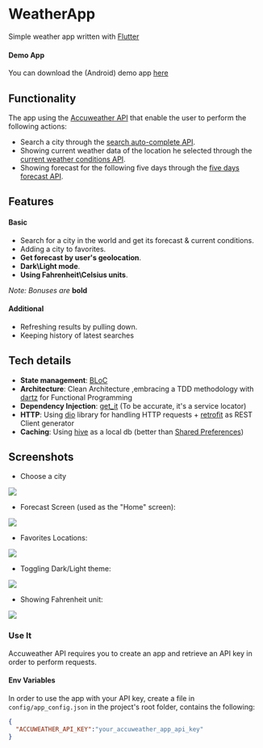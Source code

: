 # WeatherApp

Simple weather app written with [Flutter](https://flutter.dev)

#### Demo App
You can download the (Android) demo app [here](output/demo_app.apk)



## Functionality
The app using the [Accuweather API](https://developer.accuweather.com>) that enable the user to perform the following actions: 
* Search a city through the [search auto-complete API](https://developer.accuweather.com/accuweather-locations-api/apis/get/locations/v1/cities/autocomplete).
* Showing current weather data of the location he selected through the [current weather conditions API](https://developer.accuweather.com/accuweather-current-conditions-api/apis/get/currentconditions/v1/%7BlocationKey%7D). 
* Showing forecast for the following five days through the [five days forecast API](https://developer.accuweather.com/accuweather-forecast-api/apis/get/forecasts/v1/daily/5day/%7BlocationKey%7D).
  
  

## Features

#### Basic
* Search for a city in the world and get its forecast & current conditions.
* Adding a city to favorites.
* **Get forecast by user's geolocation**.
* **Dark\Light mode**.
* **Using Fahrenheit\Celsius units**.

*Note: Bonuses are* **bold**

#### Additional

* Refreshing results by pulling down.
* Keeping history of latest searches

## Tech details

* **State management**: [BLoC](https://pub.dev/packages/flutter_bloc)  
* **Architecture**: Clean Architecture ,embracing a TDD methodology with [dartz](https://pub.dev/packages/dartz) for Functional Programming 
* **Dependency Injection**: [get_it](https://pub.dev/packages/get_it) (To be accurate, it's a service locator)
* **HTTP**: Using [dio](https://pub.dev/packages/dio) library for handling HTTP requests + [retrofit](https://pub.dev/packages/retrofit) as REST Client generator  
* **Caching**: Using [hive](https://pub.dev/packages/hive) as a local db (better than [Shared Preferences](https://pub.dev/packages/shared_preferences)) 

## Screenshots

* Choose a city

![](screenshots/choose_city.jpg)

* Forecast Screen (used as the "Home" screen):

![](screenshots/home.png)

* Favorites Locations:

![](screenshots/favorites.png)

* Toggling Dark/Light theme:

![](screenshots/light_dark.gif)

* Showing Fahrenheit unit:

![](screenshots/fahrenheit.jpg)

### Use It

Accuweather API requires you to create an app and retrieve an API key in order to perform requests.
 #### Env Variables

In order to use the app with your API key, create a file in `config/app_config.json` in the project's root folder, contains the following:
```json
{
  "ACCUWEATHER_API_KEY":"your_accuweather_app_api_key"
}
```